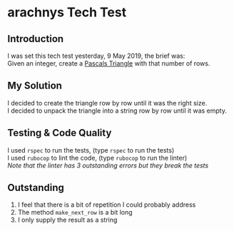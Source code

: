 # arachnys Tech Test

## Introduction
I was set this tech test yesterday, 9 May 2019, the brief was: <br />
Given an integer, create a [Pascals Triangle](https://en.wikipedia.org/wiki/Pascal%27s_triangle) with that number of rows.

## My Solution
I decided to create the triangle row by row until it was the right size.  <br />
I decided to unpack the triangle into a string row by row until it was empty.

## Testing & Code Quality
I used `rspec` to run the tests, (type `rspec` to run the tests) <br />
I used `rubocop` to lint the code, (type `rubocop` to run the linter) <br />
 *Note that the linter has 3 outstanding errors but they break the tests*
 
## Outstanding
1. I feel that there is a bit of repetition I could probably address
2. The method `make_next_row` is a bit long
3. I only supply the result as a string
